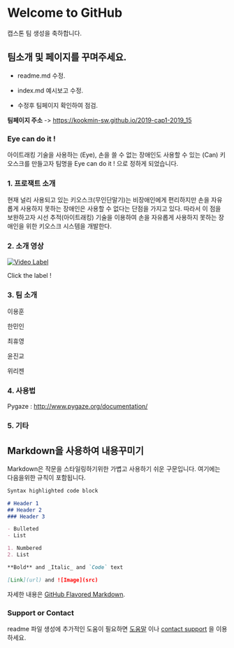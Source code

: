 # Welcome to GitHub

캡스톤 팀 생성을 축하합니다.

## 팀소개 및 페이지를 꾸며주세요.

- readme.md 수정.

- index.md 예시보고 수정.

- 수정후 팀페이지 확인하여 점검.

**팀페이지 주소** -> https://kookmin-sw.github.io/2019-cap1-2019_15 

### Eye can do it !

아이트래킹 기술을 사용하는 (Eye), 손을 쓸 수 없는 장애인도 사용할 수 있는 (Can) 키오스크를 만들고자 팀명을 Eye can do it ! 으로 정하게 되었습니다.

### 1. 프로잭트 소개

현재 널리 사용되고 있는 키오스크(무인단말기)는 비장애인에게 편리하지만 손을 자유롭게 사용하지 못하는 장애인은 사용할 수 없다는 단점을 가지고 있다. 따라서 이 점을 보완하고자 시선 추적(아이트래킹) 기술을 이용하여 손을 자유롭게 사용하지 못하는 장애인을 위한 키오스크 시스템을 개발한다.


### 2. 소개 영상

[![Video Label](http://img.youtube.com/vi/H_gDftcf7Rs/0.jpg)](https://youtu.be/H_gDftcf7Rs?t=0s) 

Click the label !

### 3. 팀 소개

이용훈 

한민인

최휴영 

윤진교 

위리젠 

### 4. 사용법

Pygaze : http://www.pygaze.org/documentation/

### 5. 기타




## Markdown을 사용하여 내용꾸미기

Markdown은 작문을 스타일링하기위한 가볍고 사용하기 쉬운 구문입니다. 여기에는 다음을위한 규칙이 포함됩니다.

```markdown
Syntax highlighted code block

# Header 1
## Header 2
### Header 3

- Bulleted
- List

1. Numbered
2. List

**Bold** and _Italic_ and `Code` text

[Link](url) and ![Image](src)
```

자세한 내용은 [GitHub Flavored Markdown](https://guides.github.com/features/mastering-markdown/).

### Support or Contact

readme 파일 생성에 추가적인 도움이 필요하면 [도움말](https://help.github.com/articles/about-readmes/) 이나 [contact support](https://github.com/contact) 을 이용하세요.
